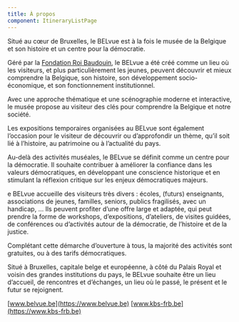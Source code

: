 ```yaml
---
title: À propos
component: ItineraryListPage
---
```


Situé au cœur de Bruxelles, le BELvue est à la fois le musée de la Belgique et son histoire et un centre pour la démocratie.

Géré par la [Fondation Roi Baudouin](https://www.kbs-frb.be), le BELvue a été créé comme un lieu où les visiteurs, et plus particulièrement les jeunes, peuvent découvrir et mieux comprendre la Belgique, son histoire, son développement socio-économique, et son fonctionnement institutionnel.

Avec une approche thématique et une scénographie moderne et interactive, le musée propose au visiteur des clés pour comprendre la Belgique et notre société.

Les expositions temporaires organisées au BELvue sont également l’occasion pour le visiteur de découvrir ou d’approfondir un thème, qu’il soit lié à l’histoire, au patrimoine ou à l’actualité du pays.

Au-delà des activités muséales, le BELvue se définit comme un centre pour la démocratie. Il souhaite contribuer à améliorer la confiance dans les valeurs démocratiques, en développant une conscience historique et en stimulant la réflexion critique sur les enjeux démocratiques majeurs.

e BELvue accueille des visiteurs très divers : écoles, (futurs) enseignants, associations de jeunes, familles, seniors, publics fragilisés, avec un handicap, … Ils peuvent profiter d’une offre large et adaptée, qui peut prendre la forme de workshops, d’expositions, d’ateliers, de visites guidées, de conférences ou d’activités autour de la démocratie, de l’histoire et de la justice.

Complétant cette démarche d’ouverture à tous, la majorité des activités sont gratuites, ou à des tarifs démocratiques.

Situé à Bruxelles, capitale belge et européenne, à côté du Palais Royal et voisin des grandes institutions du pays, le BELvue souhaite être un lieu d’accueil, de rencontres et d’échanges, un lieu où le passé, le présent et le futur se rejoignent.

[www.belvue.be](https://www.belvue.be)
[www.kbs-frb.be](https://www.kbs-frb.be)
